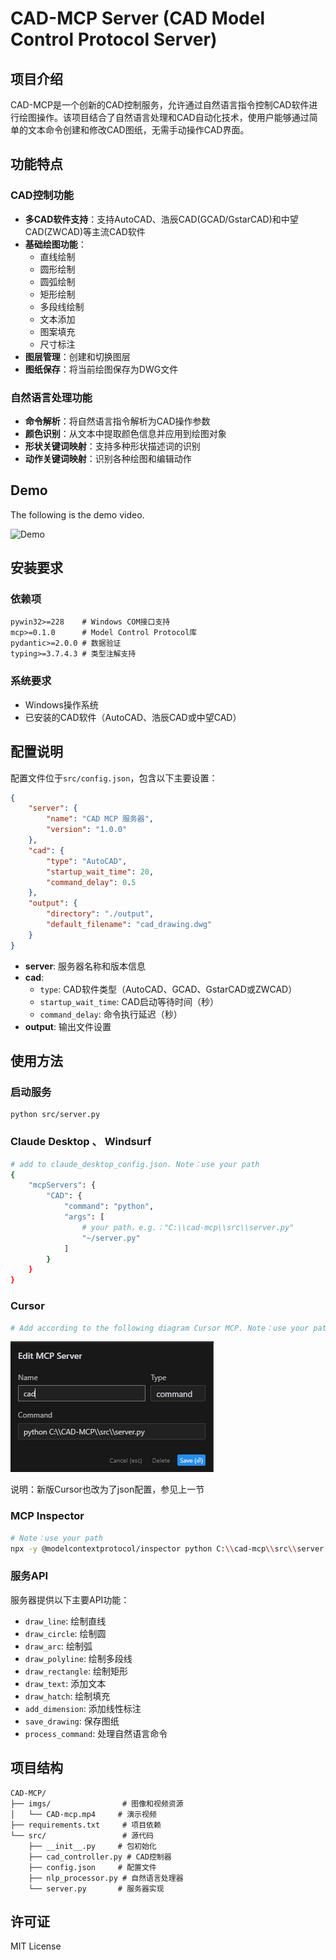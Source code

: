 # CAD-MCP Server (CAD Model Control Protocol Server)

## 项目介绍

CAD-MCP是一个创新的CAD控制服务，允许通过自然语言指令控制CAD软件进行绘图操作。该项目结合了自然语言处理和CAD自动化技术，使用户能够通过简单的文本命令创建和修改CAD图纸，无需手动操作CAD界面。

## 功能特点

### CAD控制功能

- **多CAD软件支持**：支持AutoCAD、浩辰CAD(GCAD/GstarCAD)和中望CAD(ZWCAD)等主流CAD软件
- **基础绘图功能**：
  - 直线绘制
  - 圆形绘制
  - 圆弧绘制
  - 矩形绘制
  - 多段线绘制
  - 文本添加
  - 图案填充
  - 尺寸标注
- **图层管理**：创建和切换图层
- **图纸保存**：将当前绘图保存为DWG文件

### 自然语言处理功能

- **命令解析**：将自然语言指令解析为CAD操作参数
- **颜色识别**：从文本中提取颜色信息并应用到绘图对象
- **形状关键词映射**：支持多种形状描述词的识别
- **动作关键词映射**：识别各种绘图和编辑动作

## Demo

The following is the demo video.

![Demo](imgs/demo.gif)

## 安装要求

### 依赖项

```
pywin32>=228    # Windows COM接口支持
mcp>=0.1.0      # Model Control Protocol库
pydantic>=2.0.0 # 数据验证
typing>=3.7.4.3 # 类型注解支持
```

### 系统要求

- Windows操作系统
- 已安装的CAD软件（AutoCAD、浩辰CAD或中望CAD）

## 配置说明

配置文件位于`src/config.json`，包含以下主要设置：

```json
{
    "server": {
        "name": "CAD MCP 服务器",
        "version": "1.0.0"
    },
    "cad": {
        "type": "AutoCAD",  
        "startup_wait_time": 20,
        "command_delay": 0.5
    },
    "output": {
        "directory": "./output",
        "default_filename": "cad_drawing.dwg"
    }
}
```

- **server**: 服务器名称和版本信息
- **cad**: 
  - `type`: CAD软件类型（AutoCAD、GCAD、GstarCAD或ZWCAD）
  - `startup_wait_time`: CAD启动等待时间（秒）
  - `command_delay`: 命令执行延迟（秒）
- **output**: 输出文件设置

## 使用方法

### 启动服务

```
python src/server.py
```

### Claude Desktop 、 Windsurf

```bash
# add to claude_desktop_config.json. Note：use your path  
{
    "mcpServers": {
        "CAD": {
            "command": "python",
            "args": [
                # your path，e.g.："C:\\cad-mcp\\src\\server.py"
                "~/server.py"
            ]
        }
    }
}
```

### Cursor

```bash
# Add according to the following diagram Cursor MCP. Note：use your path  
```
![Cursor config](imgs/cursor_config.png)

说明：新版Cursor也改为了json配置，参见上一节

### MCP Inspector

```bash
# Note：use your path  
npx -y @modelcontextprotocol/inspector python C:\\cad-mcp\\src\\server.py
```

### 服务API

服务器提供以下主要API功能：

- `draw_line`: 绘制直线
- `draw_circle`: 绘制圆
- `draw_arc`: 绘制弧
- `draw_polyline`: 绘制多段线
- `draw_rectangle`: 绘制矩形
- `draw_text`: 添加文本
- `draw_hatch`: 绘制填充
- `add_dimension`: 添加线性标注
- `save_drawing`: 保存图纸
- `process_command`: 处理自然语言命令

## 项目结构

```
CAD-MCP/
├── imgs/                # 图像和视频资源
│   └── CAD-mcp.mp4     # 演示视频
├── requirements.txt     # 项目依赖
└── src/                 # 源代码
    ├── __init__.py     # 包初始化
    ├── cad_controller.py # CAD控制器
    ├── config.json     # 配置文件
    ├── nlp_processor.py # 自然语言处理器
    └── server.py       # 服务器实现
```

## 许可证

MIT License